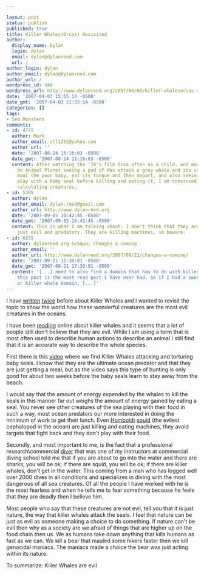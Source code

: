 ```yaml
---

layout: post
status: publish
published: true
title: Killer Whales(Orcas) Revisited
author:
  display_name: Dylan
  login: dylan
  email: dylan@dylanreed.com
  url: /
author_login: dylan
author_email: dylan@dylanreed.com
author_url: /
wordpress_id: 348
wordpress_url: http://www.dylanreed.org/2007/04/03/killer-whalesorcas-revisited-2/
date: '2007-04-03 15:55:14 -0500'
date_gmt: '2007-04-03 21:55:14 -0500'
categories: []
tags:
- Sea Monsters
comments:
- id: 4775
  author: Mark
  author_email: stl1252@yahoo.com
  author_url: ''
  date: '2007-08-24 15:16:03 -0500'
  date_gmt: '2007-08-24 21:16:03 -0500'
  content: After watching the '70's film Orca often as a child, and more recently
    on Animal Planet seeing a pod of KWs attack a grey whale and its calf, only to
    maul the poor baby, eat its tongue and then depart, and also seeing a killer whale
    play with a baby seal before killing and eating it, I am convinced they are evil,
    calculating creatures.
- id: 5305
  author: dylan
  author_email: dylan.reed@gmail.com
  author_url: http://www.dylanreed.org
  date: '2007-09-05 10:42:45 -0500'
  date_gmt: '2007-09-05 16:42:45 -0500'
  content: This is what I am talking about. I don't think that they are bad creatures
    just evil and predatory. They are killing machines, so beware.
- id: 6255
  author: dylanreed.org &raquo; Changes a coming
  author_email: ''
  author_url: http://www.dylanreed.org/2007/09/21/changes-a-coming/
  date: '2007-09-21 11:30:01 -0500'
  date_gmt: '2007-09-21 17:30:01 -0500'
  content: '[...] need to also find a domain that has to do with killer whales because
    this post is the most read post I have ever had. So if I had a sweet sea monster
    or killer whale domain, [...]'
---
```


I have [written][1] [twice][2] before about Killer Whales and I wanted to revisit the topic to show the world how these wonderful creatures are the most evil creatures in the oceans.

   [1]: http://www.dylanreed.org/2006/11/30/killer-whalesduh/
   [2]: http://www.dylanreed.org/2004/02/04/killer-whales-dont-kill-people/

I have been [reading][3] online about killer whales and it seems that a lot of people still don't believe that they are evil. While I am using a term that is most often used to describe human actions to describe an animal I still find that it is an accurate way to describe the whole species.

   [3]: http://weblog.greenpeace.org/oceandefenders/archive/2007/02/so_killer_whales_do_attac.html

First there is this [video][4] where we find Killer Whales attacking and torturing baby seals. I know that they are the ultimate ocean predator and that they are just getting a meal, but as the video says this type of hunting is only good for about two weeks before the baby seals learn to stay away from the beach.

   [4]: http://www.youtube.com/watch?v=9h1e2zyjkWQ

I would say that the amount of energy expended by the whales to kill the seals in this manner far out weighs the amount of energy gained by eating a seal. You never see other creatures of the sea playing with their food in such a way, most ocean predators our more interested in doing the minimum of work to get their lunch. Even [Homboldt][5][][5] [squid][6] (the evilest cephalopod in the ocean) are just killing and eating machines, they avoid targets that fight back and they don't play with their food.

   [5]: http://www.deeperblue.net/article.php/696/3
   [6]: http://www.sea-wolves.com/files/Why_are_the_Squid_so_important.doc

Secondly, and most important to me, is the fact that a professional research\commercial [diver][7] that was one of my instructors at commercial diving school told me that if you are about to go into the water and there are sharks, you will be ok; if there are squid, you will be ok; if there are killer whales, don't get in the water. This coming from a man who has logged well over 2000 dives in all conditions and specializes in diving with the most dangerous of all sea creatures. Of all the people I have worked with he is the most fearless and when he tells me to fear something because he feels that they are deadly then I believe him.

   [7]: http://www.sea-wolves.com/scott.html

Most people who say that these creatures are not evil, tell you that it is just nature, the way that killer whales attack the seals. I feel that nature can be just as evil as someone making a choice to do something. If nature can't be evil then why as a society are we afraid of things that are higher up on the food chain then us. We as humans take down anything that kills humans as fast as we can. We kill a bear that mauled some hikers faster then we kill genocidal maniacs. The maniacs made a choice the bear was just acting within its nature.

To summarize: Killer Whales are evil
